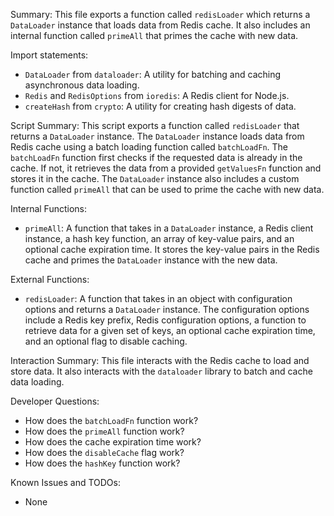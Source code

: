 Summary:
This file exports a function called `redisLoader` which returns a `DataLoader` instance that loads data from Redis cache. It also includes an internal function called `primeAll` that primes the cache with new data.

Import statements:
- `DataLoader` from `dataloader`: A utility for batching and caching asynchronous data loading.
- `Redis` and `RedisOptions` from `ioredis`: A Redis client for Node.js.
- `createHash` from `crypto`: A utility for creating hash digests of data.

Script Summary:
This script exports a function called `redisLoader` that returns a `DataLoader` instance. The `DataLoader` instance loads data from Redis cache using a batch loading function called `batchLoadFn`. The `batchLoadFn` function first checks if the requested data is already in the cache. If not, it retrieves the data from a provided `getValuesFn` function and stores it in the cache. The `DataLoader` instance also includes a custom function called `primeAll` that can be used to prime the cache with new data.

Internal Functions:
- `primeAll`: A function that takes in a `DataLoader` instance, a Redis client instance, a hash key function, an array of key-value pairs, and an optional cache expiration time. It stores the key-value pairs in the Redis cache and primes the `DataLoader` instance with the new data.

External Functions:
- `redisLoader`: A function that takes in an object with configuration options and returns a `DataLoader` instance. The configuration options include a Redis key prefix, Redis configuration options, a function to retrieve data for a given set of keys, an optional cache expiration time, and an optional flag to disable caching.

Interaction Summary:
This file interacts with the Redis cache to load and store data. It also interacts with the `dataloader` library to batch and cache data loading.

Developer Questions:
- How does the `batchLoadFn` function work?
- How does the `primeAll` function work?
- How does the cache expiration time work?
- How does the `disableCache` flag work?
- How does the `hashKey` function work?

Known Issues and TODOs:
- None